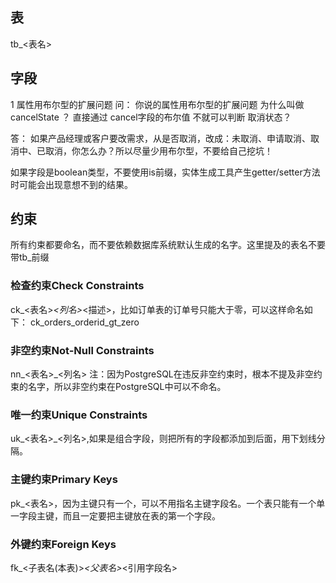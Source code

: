 
## 表
tb_<表名>

## 字段

1 属性用布尔型的扩展问题
问：
你说的属性用布尔型的扩展问题
为什么叫做 cancelState ？
直接通过 cancel字段的布尔值 不就可以判断  取消状态？

答：
如果产品经理或客户要改需求，从是否取消，改成：未取消、申请取消、取消中、已取消，你怎么办？所以尽量少用布尔型，不要给自己挖坑！

如果字段是boolean类型，不要使用is前缀，实体生成工具产生getter/setter方法时可能会出现意想不到的结果。

## 约束

所有约束都要命名，而不要依赖数据库系统默认生成的名字。这里提及的表名不要带tb_前缀

### 检查约束Check Constraints
ck_<表名>_<列名>_<描述>，比如订单表的订单号只能大于零，可以这样命名如下：
ck_orders_orderid_gt_zero

### 非空约束Not-Null Constraints
nn_<表名>_<列名>
注：因为PostgreSQL在违反非空约束时，根本不提及非空约束的名字，所以非空约束在PostgreSQL中可以不命名。

### 唯一约束Unique Constraints
uk_<表名>_<列名>,如果是组合字段，则把所有的字段都添加到后面，用下划线分隔。

### 主键约束Primary Keys
pk_<表名>，因为主键只有一个，可以不用指名主键字段名。一个表只能有一个单一字段主键，而且一定要把主键放在表的第一个字段。

### 外键约束Foreign Keys
fk_<子表名(本表)>_<父表名>_<引用字段名>
